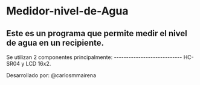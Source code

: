 # Medidor-nivel-de-Agua
## Este es un programa que permite medir el nivel de agua en un recipiente. 
Se utilizan 2 componentes principalmente: 
---------------------------- HC-SR04 y LCD 16x2.

Desarrollado por: @carlosmmairena
